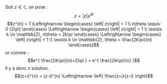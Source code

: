Soit $z \in \mathbb{C}$, on pose : 
$$z = \left| z\right| e^{ i\theta }$$
$$z^{n} = 1 \Leftrightarrow \begin{cases}
\left| z\right| = 1  \\
n\theta \equiv 0 [2\pi]
\end{cases} \Leftrightarrow \begin{cases}
\left| z\right| = 1 \\
\exists k \in \mathbb{Z}, n\theta = 2k\pi
\end{cases} \Leftrightarrow \begin{cases}
\left| z\right| = 1 \\
\exists k \in \mathbb{Z}, \theta = \frac{2k\pi}{n}
\end{cases}$$
or comme : 
$$e^{ \frac{2ik\pi}{n}+2i\pi } = e^{ \frac{2ik\pi}{n} }$$
Il y a donc $n$ solution. 
$$(z+i)^{n} = (z-i)^{n}  \Leftrightarrow \left( \frac{z+i}{z-i} \right)$$
